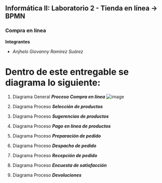 ## Informática II: Laboratorio 2 - Tienda en línea -> BPMN 
### Compra en línea
**Integrantes**
- *Anjhelo Giovanny Ramírez Suárez*

# Dentro de este entregable se diagrama lo siguiente:

1. Diagrama General ***Proceso Compra en línea***
![image](https://user-images.githubusercontent.com/62915328/189783817-1f95289e-8d77-4115-9d50-b163e796917f.png)

2. Diagrama Proceso ***Selección de productos***

3. Diagrama Proceso ***Sugerencias de productos***

4. Diagrama Proceso ***Pago en línea de productos***

5. Diagrama Proceso ***Preparación de pedido***

6. Diagrama Proceso ***Despacho de pedido***

7. Diagrama Proceso ***Recepción de pedido***

8. Diagrama Proceso ***Encuesta de satisfacción***

9. Diagrama Proceso ***Devoluciones***

